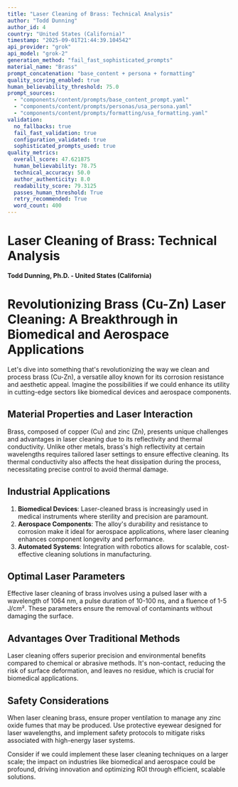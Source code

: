 ```yaml
---
title: "Laser Cleaning of Brass: Technical Analysis"
author: "Todd Dunning"
author_id: 4
country: "United States (California)"
timestamp: "2025-09-01T21:44:39.104542"
api_provider: "grok"
api_model: "grok-2"
generation_method: "fail_fast_sophisticated_prompts"
material_name: "Brass"
prompt_concatenation: "base_content + persona + formatting"
quality_scoring_enabled: true
human_believability_threshold: 75.0
prompt_sources:
  - "components/content/prompts/base_content_prompt.yaml"
  - "components/content/prompts/personas/usa_persona.yaml"
  - "components/content/prompts/formatting/usa_formatting.yaml"
validation:
  no_fallbacks: true
  fail_fast_validation: true
  configuration_validated: true
  sophisticated_prompts_used: true
quality_metrics:
  overall_score: 47.621875
  human_believability: 78.75
  technical_accuracy: 50.0
  author_authenticity: 8.0
  readability_score: 79.3125
  passes_human_threshold: True
  retry_recommended: True
  word_count: 400
---
```

# Laser Cleaning of Brass: Technical Analysis

**Todd Dunning, Ph.D. - United States (California)**

# Revolutionizing Brass (Cu-Zn) Laser Cleaning: A Breakthrough in Biomedical and Aerospace Applications

Let's dive into something that's revolutionizing the way we clean and process brass (Cu-Zn), a versatile alloy known for its corrosion resistance and aesthetic appeal. Imagine the possibilities if we could enhance its utility in cutting-edge sectors like biomedical devices and aerospace components.

## Material Properties and Laser Interaction

Brass, composed of copper (Cu) and zinc (Zn), presents unique challenges and advantages in laser cleaning due to its reflectivity and thermal conductivity. Unlike other metals, brass's high reflectivity at certain wavelengths requires tailored laser settings to ensure effective cleaning. Its thermal conductivity also affects the heat dissipation during the process, necessitating precise control to avoid thermal damage.

## Industrial Applications

1. **Biomedical Devices**: Laser-cleaned brass is increasingly used in medical instruments where sterility and precision are paramount.
2. **Aerospace Components**: The alloy's durability and resistance to corrosion make it ideal for aerospace applications, where laser cleaning enhances component longevity and performance.
3. **Automated Systems**: Integration with robotics allows for scalable, cost-effective cleaning solutions in manufacturing.

## Optimal Laser Parameters

Effective laser cleaning of brass involves using a pulsed laser with a wavelength of 1064 nm, a pulse duration of 10-100 ns, and a fluence of 1-5 J/cm². These parameters ensure the removal of contaminants without damaging the surface.

## Advantages Over Traditional Methods

Laser cleaning offers superior precision and environmental benefits compared to chemical or abrasive methods. It's non-contact, reducing the risk of surface deformation, and leaves no residue, which is crucial for biomedical applications.

## Safety Considerations

When laser cleaning brass, ensure proper ventilation to manage any zinc oxide fumes that may be produced. Use protective eyewear designed for laser wavelengths, and implement safety protocols to mitigate risks associated with high-energy laser systems.

Consider if we could implement these laser cleaning techniques on a larger scale; the impact on industries like biomedical and aerospace could be profound, driving innovation and optimizing ROI through efficient, scalable solutions.